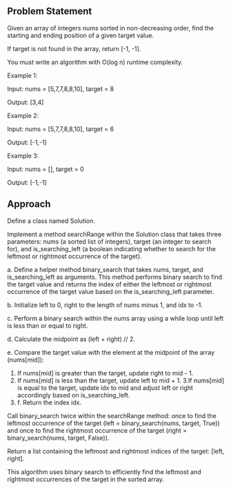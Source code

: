 ## Problem Statement

Given an array of integers nums sorted in non-decreasing order, find the starting and ending position of a given target value.

If target is not found in the array, return [-1, -1].

You must write an algorithm with O(log n) runtime complexity.

Example 1:

Input: nums = [5,7,7,8,8,10], target = 8

Output: [3,4]

Example 2:

Input: nums = [5,7,7,8,8,10], target = 6

Output: [-1,-1]

Example 3:

Input: nums = [], target = 0

Output: [-1,-1]

## Approach

Define a class named Solution.

Implement a method searchRange within the Solution class that takes three parameters: nums (a sorted list of integers), target (an integer to search for), and is_searching_left (a boolean indicating whether to search for the leftmost or rightmost occurrence of the target).

a. Define a helper method binary_search that takes nums, target, and is_searching_left as arguments. This method performs binary search to find the target value and returns the index of either the leftmost or rightmost occurrence of the target value based on the is_searching_left parameter.

b. Initialize left to 0, right to the length of nums minus 1, and idx to -1.

c. Perform a binary search within the nums array using a while loop until left is less than or equal to right.

d. Calculate the midpoint as (left + right) // 2.

e. Compare the target value with the element at the midpoint of the array (nums[mid]):

1. If nums[mid] is greater than the target, update right to mid - 1.
2. If nums[mid] is less than the target, update left to mid + 1.
3.If nums[mid] is equal to the target, update idx to mid and adjust left or right accordingly based on is_searching_left.
4. f. Return the index idx.

Call binary_search twice within the searchRange method: once to find the leftmost occurrence of the target (left = binary_search(nums, target, True)) and once to find the rightmost occurrence of the target (right = binary_search(nums, target, False)).

Return a list containing the leftmost and rightmost indices of the target: [left, right].

This algorithm uses binary search to efficiently find the leftmost and rightmost occurrences of the target in the sorted array.
